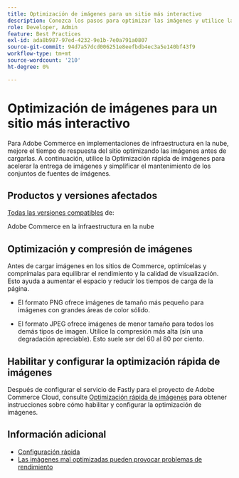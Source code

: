 ```yaml
---
title: Optimización de imágenes para un sitio más interactivo
description: Conozca los pasos para optimizar las imágenes y utilice la Optimización rápida de imágenes para optimizar el tiempo de respuesta en sus sitios de Adobe Commerce.
role: Developer, Admin
feature: Best Practices
exl-id: ada8b987-97ed-4232-9e1b-7e0a791a0807
source-git-commit: 94d7a57dcd006251e8eefbdb4ec3a5e140bf43f9
workflow-type: tm+mt
source-wordcount: '210'
ht-degree: 0%

---
```


# Optimización de imágenes para un sitio más interactivo

Para Adobe Commerce en implementaciones de infraestructura en la nube, mejore el tiempo de respuesta del sitio optimizando las imágenes antes de cargarlas. A continuación, utilice la Optimización rápida de imágenes para acelerar la entrega de imágenes y simplificar el mantenimiento de los conjuntos de fuentes de imágenes.

## Productos y versiones afectados

[Todas las versiones compatibles](../../../release/versions.md) de:

Adobe Commerce en la infraestructura en la nube


## Optimización y compresión de imágenes

Antes de cargar imágenes en los sitios de Commerce, optimícelas y comprímalas para equilibrar el rendimiento y la calidad de visualización. Esto ayuda a aumentar el espacio y reducir los tiempos de carga de la página.

- El formato PNG ofrece imágenes de tamaño más pequeño para imágenes con grandes áreas de color sólido.

- El formato JPEG ofrece imágenes de menor tamaño para todos los demás tipos de imagen. Utilice la compresión más alta (sin una degradación apreciable). Esto suele ser del 60 al 80 por ciento.

## Habilitar y configurar la optimización rápida de imágenes

Después de configurar el servicio de Fastly para el proyecto de Adobe Commerce Cloud, consulte [Optimización rápida de imágenes](https://devdocs.magento.com/cloud/cdn/fastly-image-optimization.html) para obtener instrucciones sobre cómo habilitar y configurar la optimización de imágenes.

## Información adicional

- [Configuración rápida](https://devdocs.magento.com/cloud/cdn/configure-fastly.html)
- [Las imágenes mal optimizadas pueden provocar problemas de rendimiento](https://experienceleague.adobe.com/docs/commerce-knowledge-base/kb/troubleshooting/miscellaneous/file-storage-low-specific-page-loads-are-slow.html)
